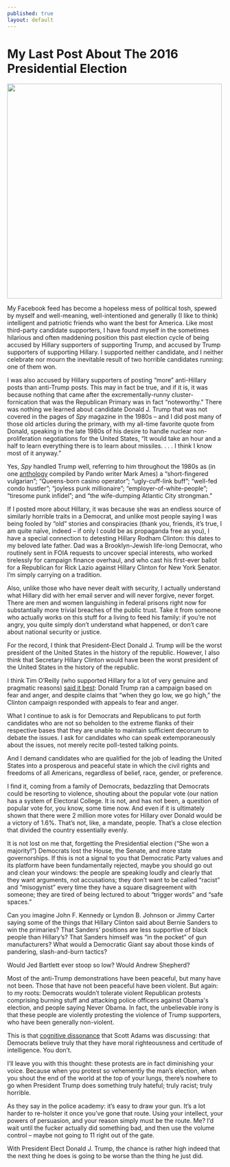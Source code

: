 ```yaml
---
published: true
layout: default
---
```

<h1>My Last Post About The 2016 Presidential Election</h1>
<p><img class="right" width="500px" src="http://www.commondreams.org/sites/default/files/headline/thumbs/clinton_trump.jpg" /></p>

My Facebook feed has become a hopeless mess of political tosh, spewed by myself and well-meaning, well-intentioned and generally (I like to think) intelligent and patriotic friends who want the best for America. Like most third-party candidate supporters, I have found myself in the sometimes hilarious and often maddening position this past election cycle of being accused by Hillary supporters of supporting Trump, and accused by Trump supporters of supporting Hillary. I supported neither candidate, and I neither celebrate nor mourn the inevitable result of two horrible candidates running: one of them won.

I was also accused by Hillary supporters of posting “more” anti-Hillary posts than anti-Trump posts. This may in fact be true, and if it is, it was because nothing that came after the excrementally-runny cluster-fornication that was the Republican Primary was in fact “noteworthy.” There was nothing we learned about candidate Donald J. Trump that was not covered in the pages of <em>Spy</em> magazine in the 1980s – and I did post many of those old articles during the primary, with my all-time favorite quote from Donald, speaking in the late 1980s of his desire to handle nuclear non-proliferation negotiations for the United States, “It would take an hour and a half to learn everything there is to learn about missiles. . . . I think I know most of it anyway.”

Yes, <em>Spy</em> handled Trump well, referring to him throughout the 1980s as (in one <a href="https://pando.com/2015/07/23/short-fingered-vulgarian-cometh/" target="_blank">anthology</a> compiled by Pando writer Mark Ames) a “short-fingered vulgarian”; “Queens-born casino operator”; “ugly-cuff-link buff”; “well-fed condo hustler”; “joyless punk millionaire”; “employer-of-white-people”; “tiresome punk infidel”; and “the wife-dumping Atlantic City strongman.” 

If I posted more about Hillary, it was because she was an endless source of similarly horrible traits in a Democrat, and unlike most people saying I was being fooled by “old” stories and conspiracies (thank you, friends, it’s true, I am quite naïve, indeed – if only I could be as propaganda free as you), I have a special connection to detesting Hillary Rodham Clinton: this dates to my beloved late father. Dad was a Brooklyn-Jewish life-long Democrat, who routinely sent in FOIA requests to uncover special interests, who worked tirelessly for campaign finance overhaul, and who cast his first-ever ballot for a Republican for Rick Lazio against Hillary Clinton for New York Senator. I’m simply carrying on a tradition. 

Also, unlike those who have never dealt with security, I actually understand what Hillary did with her email server and will never forgive, never forget. There are men and women languishing in federal prisons right now for substantially more trivial breaches of the public trust. Take it from someone who actually works on this stuff for a living to feed his family: if you’re not angry, you quite simply don’t understand what happened, or don’t care about national security or justice.  

For the record, I think that President-Elect Donald J. Trump will be the worst president of the United States in the history of the republic. However, I also think that Secretary Hillary Clinton would have been the worst president of the United States in the history of the republic. 

I think Tim O’Reilly (who supported Hillary for a lot of very genuine and pragmatic reasons) <a href="https://medium.com/@timoreilly/how-we-fight-dd85891aa850#.670vjzf2x" target="_blank">said it best</a>: Donald Trump ran a campaign based on fear and anger, and despite claims that “when they go low, we go high,” the Clinton campaign responded with appeals to fear and anger. 

What I continue to ask is for Democrats and Republicans to put forth candidates who are not so beholden to the extreme flanks of their respective bases that they are unable to maintain sufficient decorum to debate the issues. I ask for candidates who can speak extemporaneously about the issues, not merely recite poll-tested talking points. 

And I demand candidates who are qualified for the job of leading the United States into a prosperous and peaceful state in which the civil rights and freedoms of all Americans, regardless of belief, race, gender, or preference.

I find it, coming from a family of Democrats, bedazzling that Democrats could be resorting to violence, shouting about the popular vote (our nation has a system of Electoral College. It is not, and has not been, a question of popular vote for, you know, some time now. And even if it is ultimately shown that there were 2 million more votes for Hillary over Donald would be a victory of 1.6%. That’s not, like, a mandate, people. That’s a close election that divided the country essentially evenly. 

It is not lost on me that, forgetting the Presidential election (“She won a majority!”) Democrats lost the House, the Senate, and more state governorships. If this is not a signal to you that Democratic Party values and its platform have been fundamentally rejected, maybe you should go out and clean your windows: the people are speaking loudly and clearly that they want arguments, not accusations; they don’t want to be called “racist” and “misogynist” every time they have a square disagreement with someone; they are tired of being lectured to about “trigger words” and “safe spaces.” 

Can you imagine John F. Kennedy or Lyndon B. Johnson or Jimmy Carter saying some of the things that Hillary Clinton said about Bernie Sanders to win the primaries? That Sanders’ positions are less supportive of black people than Hillary’s? That Sanders himself was “in the pocket” of gun manufacturers? What would a Democratic Giant say about those kinds of pandering, slash-and-burn tactics? 

Would Jed Bartlett ever stoop so low? Would Andrew Shepherd?  

Most of the anti-Trump demonstrations have been peaceful, but many have not been. Those that have not been peaceful have been violent. But again: to my roots: Democrats wouldn’t tolerate violent Republican protests comprising burning stuff and attacking police officers against Obama's election, and people saying Never Obama. In fact, the unbelievable irony is that these people are violently protesting the violence of Trump supporters, who have been generally non-violent.

This is that <a href="http://blog.dilbert.com/post/153080448451/the-cognitive-dissonance-cluster-bomb" target="_blank">cognitive dissonance</a> that Scott Adams was discussing: that Democrats believe truly that they have moral righteousness and certitude of intelligence. You don’t. 

I’ll leave you with this thought: these protests are in fact diminishing your voice. Because when you protest so vehemently the man’s election, when you shout the end of the world at the top of your lungs, there’s nowhere to go when President Trump does something truly hateful; truly racist; truly horrible. 

As they say in the police academy: it’s easy to draw your gun. It’s a lot harder to re-holster it once you’ve gone that route. Using your intellect, your powers of persuasion, and your reason simply must be the route. Me? I’d wait until the fucker actually did something bad, and then use the volume control – maybe not going to 11 right out of the gate. 

With President Elect Donald J. Trump, the chance is rather high indeed that the next thing he does is going to be worse than the thing he just did. 

